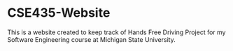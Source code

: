 # CSE435-Website
This is a website created to keep track of Hands Free Driving Project for my Software Engineering course at Michigan State University. 
